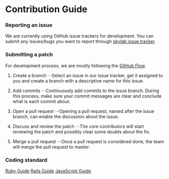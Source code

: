 Contribution Guide
=============================================

### Reporting an issue

We are currently using GitHub issue trackers for  development. You can submit any issues/bugs you want to report through [skylab issue tracker](https://github.com/nusskylab/nusskylab/issues).

### Submitting a patch

For development process, we are mostly following the [GitHub Flow](https://guides.github.com/introduction/flow/index.html).

1. Create a branch
⋅⋅⋅Select an issue in our issue tracker, get it assigned to you and create a branch with a descriptive name for this issue.

2. Add commits
⋅⋅⋅Continuously add commits to the issue branch. During this process, make sure your commit messages are clear and conclude what is each commit about.

3. Open a pull request
⋅⋅⋅Opening a pull request, named after the issue branch, can enable the discussion about the issue.

4. Discuss and review the patch
⋅⋅⋅The core contributors will start reviewing the patch and possibly clear some doubts about the fix.

5. Merge a pull request
⋅⋅⋅Once a pull request is considered done, the team will merge the pull request to master.

### Coding standard

[Ruby Guide](https://github.com/bbatsov/ruby-style-guide)
[Rails Guide](https://github.com/bbatsov/rails-style-guide)
[JavaScript Guide](https://github.com/airbnb/javascript)

